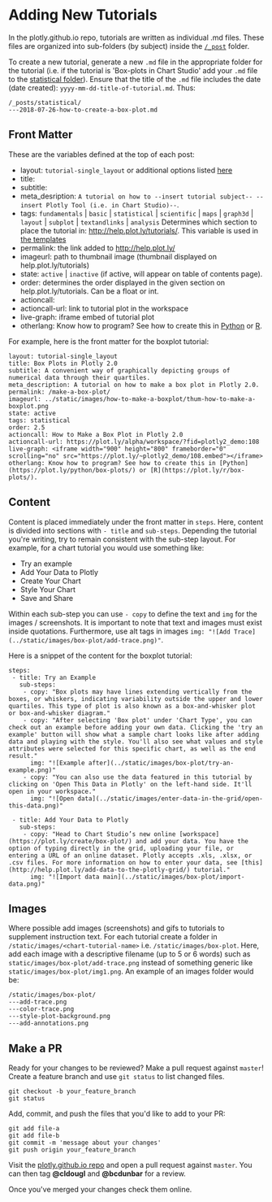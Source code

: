# Adding New Tutorials

In the plotly.github.io repo, tutorials are written as individual .md files. These files are organized into sub-folders (by subject) inside the [`/_post`]( https://github.com/plotly/plotly.github.io/tree/master/_posts) folder.

To create a new tutorial, generate a new `.md` file in the appropriate folder for the tutorial (i.e. if the tutorial is 'Box-plots in Chart Studio' add your `.md` file to the [statistical folder](https://github.com/plotly/plotly.github.io/tree/master/_posts/statistical)).
Ensure that the title of the `.md` file includes the date (date created): `yyyy-mm-dd-title-of-tutorial.md`. Thus:

```
/_posts/statistical/
---2018-07-26-how-to-create-a-box-plot.md
```

## Front Matter
These are the variables defined at the top of each post:

- layout: `tutorial-single_layout` or additional options listed [here](https://github.com/plotly/plotly.github.io/tree/master/_layouts)
- title:
- subtitle:
- meta_desription: `A tutorial on how to --insert tutorial subject-- --insert Plotly Tool (i.e. in Chart Studio)--`.
- tags: `fundamentals` | `basic` | `statistical` | `scientific` | `maps` | `graph3d` | `layout` | `subplot` | `textandlinks` | `analysis`
  Determines which section to place the tutorial in: http://help.plot.ly/tutorials/. This variable is used in [the templates](https://github.com/plotly/plotly.github.io/blob/master/_layouts/tutorials.html#L58)
- permalink: the link added to http://help.plot.ly/
- imageurl: path to thumbnail image (thumbnail displayed on help.plot.ly/tutorials)
- state: `active` | `inactive` (if active, will appear on table of contents page).
- order: determines the order displayed in the given section on help.plot.ly/tutorials. Can be a float or int.
- actioncall:
- actioncall-url: link to tutorial plot in the workspace
- live-graph: iframe embed of tutorial plot
- otherlang: Know how to program? See how to create this in [Python](https://plot.ly/python/applicable-python-doc/) or [R](https://plot.ly/r/applicable-r-doc/).

For example, here is the front matter for the boxplot tutorial:
```
layout: tutorial-single_layout
title: Box Plots in Plotly 2.0
subtitle: A convenient way of graphically depicting groups of numerical data through their quartiles.
meta_description: A tutorial on how to make a box plot in Plotly 2.0.
permalink: /make-a-box-plot/
imageurl: ../static/images/how-to-make-a-boxplot/thum-how-to-make-a-boxplot.png
state: active
tags: statistical
order: 2.5
actioncall: How to Make a Box Plot in Plotly 2.0
actioncall-url: https://plot.ly/alpha/workspace/?fid=plotly2_demo:108
live-graph: <iframe width="900" height="800" frameborder="0" scrolling="no" src="https://plot.ly/~plotly2_demo/108.embed"></iframe>
otherlang: Know how to program? See how to create this in [Python](https://plot.ly/python/box-plots/) or [R](https://plot.ly/r/box-plots/).
```

## Content
Content is placed immediately under the front matter in `steps`. Here, content is divided into sections with `- title` and `sub-steps`. Depending the tutorial you're writing, try to remain consistent with the sub-step layout. For example, for a chart tutorial you would use something like:

- Try an example
- Add Your Data to Plotly
- Create Your Chart
- Style Your Chart
- Save and Share

Within each sub-step you can use `- copy` to define the text and `img` for the images / screenshots. It is important to note that text and images must exist inside quotations. Furthermore, use alt tags in images `img: "![Add Trace](../static/images/box-plot/add-trace.png)"`.

Here is a snippet of the content for the boxplot tutorial:

```
steps:
 - title: Try an Example
   sub-steps:
    - copy: "Box plots may have lines extending vertically from the boxes, or whiskers, indicating variability outside the upper and lower quartiles. This type of plot is also known as a box-and-whisker plot or box-and-whisker diagram."
    - copy: "After selecting 'Box plot' under 'Chart Type', you can check out an example before adding your own data. Clicking the 'try an example' button will show what a sample chart looks like after adding data and playing with the style. You'll also see what values and style attributes were selected for this specific chart, as well as the end result."
      img: "![Example after](../static/images/box-plot/try-an-example.png)"
    - copy: "You can also use the data featured in this tutorial by clicking on 'Open This Data in Plotly' on the left-hand side. It'll open in your workspace."
      img: "![Open data](../static/images/enter-data-in-the-grid/open-this-data.png)"

 - title: Add Your Data to Plotly
   sub-steps:
    - copy: "Head to Chart Studio’s new online [workspace](https://plot.ly/create/box-plot/) and add your data. You have the option of typing directly in the grid, uploading your file, or entering a URL of an online dataset. Plotly accepts .xls, .xlsx, or .csv files. For more information on how to enter your data, see [this](http://help.plot.ly/add-data-to-the-plotly-grid/) tutorial."
      img: "![Import data main](../static/images/box-plot/import-data.png)"
```

## Images

Where possible add images (screenshots) and gifs to tutorials to supplement instruction text. For each tutorial create a folder in `/static/images/<chart-tutorial-name>` i.e. `/static/images/box-plot`. Here, add each image with a descriptive filename (up to 5 or 6 words) such as `static/images/box-plot/add-trace.png` instead of something generic like  `static/images/box-plot/img1.png`. An example of an images folder would be:

```
/static/images/box-plot/
---add-trace.png
---color-trace.png
---style-plot-background.png
---add-annotations.png
```

## Make a PR

Ready for your changes to be reviewed? Make a pull request against `master`!
Create a feature branch and use `git status` to list changed files.
```
git checkout -b your_feature_branch
git status
```
Add, commit, and push the files that you'd like to add to your PR:
```
git add file-a
git add file-b
git commit -m 'message about your changes'
git push origin your_feature_branch
```
Visit the [plotly.github.io repo](https://github.com/plotly/plotly.github.io) and open a pull request against `master`. You can then tag **@cldougl** and **@bcdunbar** for a review.

Once you've merged your changes check them online.
